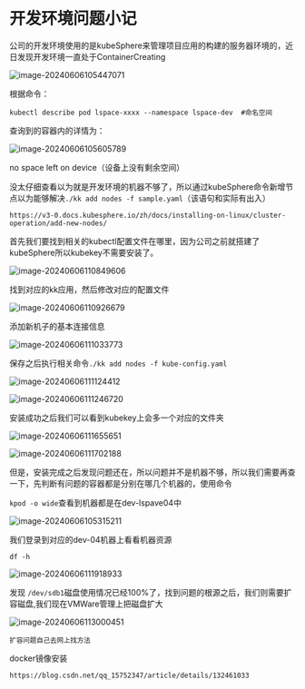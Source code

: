 # 开发环境问题小记



公司的开发环境使用的是kubeSphere来管理项目应用的构建的服务器环境的，近日发现开发环境一直处于ContainerCreating

![image-20240606105447071](https://lyx-study-note-image.oss-cn-shenzhen.aliyuncs.com/img/image-20240606105447071.png)

根据命令：

```shell
kubectl describe pod lspace-xxxx --namespace lspace-dev  #命名空间
```

查询到的容器内的详情为：

![image-20240606105605789](https://lyx-study-note-image.oss-cn-shenzhen.aliyuncs.com/img/image-20240606105605789.png)

no space left on device（设备上没有剩余空间）

没太仔细查看以为就是开发环境的机器不够了，所以通过kubeSphere命令新增节点以为能够解决``./kk add nodes -f sample.yaml``（该语句和实际有出入）

```
https://v3-0.docs.kubesphere.io/zh/docs/installing-on-linux/cluster-operation/add-new-nodes/
```

首先我们要找到相关的kubectl配置文件在哪里，因为公司之前就搭建了kubeSphere所以kubekey不需要安装了。

![image-20240606110849606](https://lyx-study-note-image.oss-cn-shenzhen.aliyuncs.com/img/image-20240606110849606.png)

找到对应的kk应用，然后修改对应的配置文件

![image-20240606110926679](https://lyx-study-note-image.oss-cn-shenzhen.aliyuncs.com/img/image-20240606110926679.png)

添加新机子的基本连接信息

![image-20240606111033773](https://lyx-study-note-image.oss-cn-shenzhen.aliyuncs.com/img/image-20240606111033773.png)

保存之后执行相关命令``./kk add nodes -f kube-config.yaml``

![image-20240606111124412](https://lyx-study-note-image.oss-cn-shenzhen.aliyuncs.com/img/image-20240606111124412.png)

![image-20240606111246720](https://lyx-study-note-image.oss-cn-shenzhen.aliyuncs.com/img/image-20240606111246720.png) 

安装成功之后我们可以看到kubekey上会多一个对应的文件夹

 ![image-20240606111655651](https://lyx-study-note-image.oss-cn-shenzhen.aliyuncs.com/img/image-20240606111655651.png) 

![image-20240606111702188](https://lyx-study-note-image.oss-cn-shenzhen.aliyuncs.com/img/image-20240606111702188.png) 

但是，安装完成之后发现问题还在，所以问题并不是机器不够，所以我们需要再查一下，先判断有问题的容器都是分别在哪几个机器的，使用命令

``kpod -o wide``查看到机器都是在dev-lspave04中

![image-20240606105315211](https://lyx-study-note-image.oss-cn-shenzhen.aliyuncs.com/img/image-20240606105315211.png)

我们登录到对应的dev-04机器上看看机器资源

``df -h``

![image-20240606111918933](https://lyx-study-note-image.oss-cn-shenzhen.aliyuncs.com/img/image-20240606111918933.png) 

发现 ``/dev/sdb1``磁盘使用情况已经100%了，找到问题的根源之后，我们则需要扩容磁盘,我们现在VMWare管理上把磁盘扩大

![image-20240606113000451](https://lyx-study-note-image.oss-cn-shenzhen.aliyuncs.com/img/image-20240606113000451.png) 



```
扩容问题自己去网上找方法
```



docker镜像安装

```
https://blog.csdn.net/qq_15752347/article/details/132461033
```











